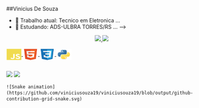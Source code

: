 ##Vinicius De Souza
- 🔭 Trabalho atual: Tecnico em Eletronica ...
- 🌱 Estudando: ADS-ULBRA TORRES/RS ...
-->
<div align="center">
    <a href="https://github.com/Viniciusouza19">
    <img height="180em" src="https://github-readme-stats.vercel.app/api?    username=Viniciusouza19&show_icons=true&theme=dracula&include_all_commits=true&count_private=true"/>
    <img height="180em" src="https://github-readme-stats.vercel.app/api/top-langs/?username=Viniciusouza19&layout=compact&langs_count=7&theme=dracula"/>
  </div>
  <div style="display: inline_block"><br>
    <img align="center" alt="Vini-Js" height="30" width="40" src="https://raw.githubusercontent.com/devicons/devicon/master/icons/javascript/javascript-plain.svg">
    <img align="center" alt="Vini-HTML" height="30" width="40" src="https://raw.githubusercontent.com/devicons/devicon/master/icons/html5/html5-original.svg">
    <img align="center" alt="Vini-CSS" height="30" width="40" src="https://raw.githubusercontent.com/devicons/devicon/master/icons/css3/css3-original.svg">
    <img align="center" alt="Vini-Python" height="30" width="40" src="https://raw.githubusercontent.com/devicons/devicon/master/icons/python/python-original.svg">
  </div>
    
##
   
   <div> 
        <a href="https://www.instagram.com/viniciusn1909/" target="_blank"><img src="https://img.shields.io/badge/-Instagram-%23E4405F?style=for-the-               badge&logo=instagram&logoColor=white" target="_blank"></a>
        <a href="https://www.linkedin.com/in/vinicius-de-souza-nascimento-644a0923a" target="_blank"><img src="https://img.shields.io/badge/-LinkedIn-%230077B5?style=for-the-badge&logo=linkedin&logoColor=white" target="_blank"></a> 
   
    ![Snake animation](https://github.com/viniciusouza19/viniciusouza19/blob/output/github-contribution-grid-snake.svg)
  </div>

